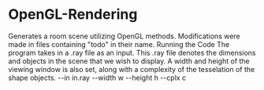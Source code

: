 # OpenGL-Rendering
Generates a room scene utilizing OpenGL methods. Modifications were made in files containing "todo" in their name. 
Running the Code
The program takes in a .ray file as an input. This .ray file denotes the dimensions and objects in the scene that we wish to display.
A width and height of the viewing window is also set, along with a complexity of the tesselation of the shape objects. 
--in in.ray --width w --height h --cplx c
